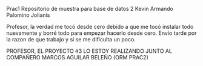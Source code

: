 Prac1
Repositorio de muestra para base de datos 2
Kevin Armando Palomino Jolianis

Profesor, la verdad me tocó desde cero debido a que me tocó instalar 
todo nuevamente y borré todo para empezar hacerlo desde cero.
Envío tarde por la razon de que trabajo y si se me dificulta un poco.


PROFESOR, EL PROYECTO #3 LO ESTOY REALIZANDO JUNTO AL COMPAÑERO MARCOS AGUILAR BELEÑO (ORM PRAC2)
